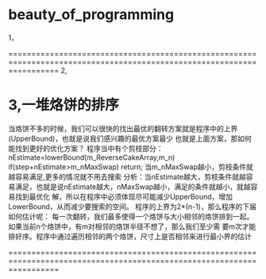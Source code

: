 beauty_of_programming
=======================================================================================================================
1，






=======================================================================================================================
2,








3,一堆烙饼的排序
=======================================================================================================================
当烙饼不多的时候，我们可以很快的找出最优的翻转方案就是程序中的上界(UpperBound)，也就是说我们感兴趣的最优方案最少
也就是上面方案，那如何能找到更好的优化方案？
程序当中有个剪枝部分：
nEstimate=lowerBound(m_ReverseCakeArray,m_n)
if(step+nEstimate>m_nMaxSwap)
			return;
当m_nMaxSwap越小，剪枝条件就越容易满足,更多的情况就不用去搜索
分析：当nEstimate越大，剪枝条件就越容易满足，也就是说nEstimate越大，nMaxSwap越小，满足的条件就越小，就越容易找到最优化
解，所以在程序中必须体现尽可能减少UpperBound，增加LowerBound，从而减少要搜索的空间。
程序的上界为2*(n-1)，那么程序的下届如何估计呢：
每一次翻转，我们最多使得一个烙饼与大小相邻的烙饼排到一起。如果当前n个烙饼中，有m对相邻的烙饼半径不想了，那么我们至少需
要m次才能排好序。程序中通过遍历相邻的两个烙饼，尺寸上是否相邻来进行最小界的估计


=======================================================================================================================
